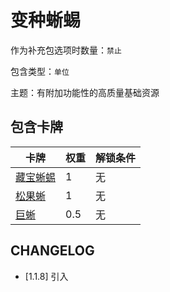 # 变种蜥蜴

作为补充包选项时数量：`禁止`

包含类型：`单位`

主题：有附加功能性的高质量基础资源

## 包含卡牌

卡牌 | 权重 | 解锁条件
--- | --- | ---
[藏宝蜥蜴](../卡牌/藏宝蜥蜴.md) | 1 | 无
[松果蜥](../卡牌/松果蜥.md) | 1 | 无
[巨蜥](../卡牌/巨蜥.md) | 0.5 | 无

## CHANGELOG

- [1.1.8] 引入
